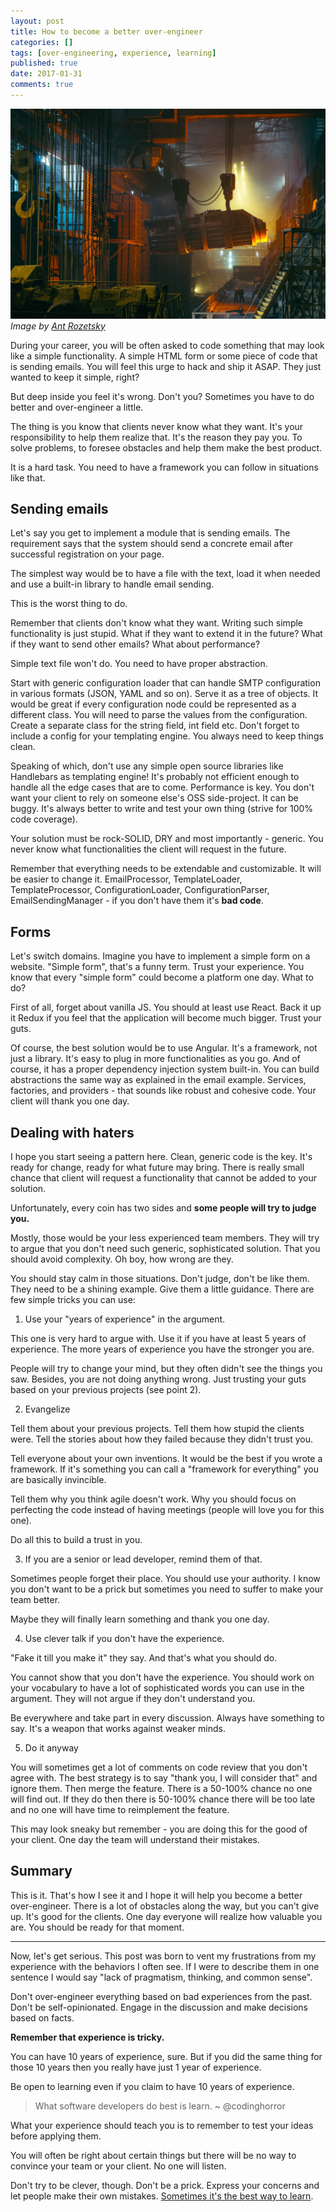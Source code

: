 ```yaml
---
layout: post
title: How to become a better over-engineer
categories: []
tags: [over-engineering, experience, learning]
published: true
date: 2017-01-31
comments: true
---
```


![React](/img/over-engineering.jpg)
*Image by [Ant Rozetsky](https://unsplash.com/@rozetsky)*

During your career, you will be often asked to code something that may look like a simple functionality. A simple HTML form or some piece of code that is sending emails. You will feel this urge to hack and ship it ASAP. They just wanted to keep it simple, right?

But deep inside you feel it's wrong. Don't you? Sometimes you have to do better and over-engineer a little.

The thing is you know that clients never know what they want. It's your responsibility to help them realize that. It's the reason they pay you. To solve problems, to foresee obstacles and help them make the best product.

It is a hard task. You need to have a framework you can follow in situations like that.

## Sending emails

Let's say you get to implement a module that is sending emails. The requirement says that the system should send a concrete email after successful registration on your page.

The simplest way would be to have a file with the text, load it when needed and use a built-in library to handle email sending.

This is the worst thing to do.

Remember that clients don't know what they want. Writing such simple functionality is just stupid. What if they want to extend it in the future? What if they want to send other emails? What about performance?

Simple text file won't do. You need to have proper abstraction.

Start with generic configuration loader that can handle SMTP configuration in various formats (JSON, YAML and so on). Serve it as a tree of objects. It would be great if every configuration node could be represented as a different class. You will need to parse the values from the configuration. Create a separate class for the string field, int field etc. Don't forget to include a config for your templating engine. You always need to keep things clean.

Speaking of which, don't use any simple open source libraries like Handlebars as templating engine! It's probably not efficient enough to handle all the edge cases that are to come. Performance is key. You don't want your client to rely on someone else's OSS side-project. It can be buggy. It's always better to write and test your own thing (strive for 100% code coverage).

Your solution must be rock-SOLID, DRY and most importantly - generic. You never know what functionalities the client will request in the future.

Remember that everything needs to be extendable and customizable. It will be easier to change it. EmailProcessor, TemplateLoader, TemplateProcessor, ConfigurationLoader, ConfigurationParser, EmailSendingManager - if you don't have them it's **bad code**.

## Forms

Let's switch domains. Imagine you have to implement a simple form on a website. "Simple form", that's a funny term. Trust your experience. You know that every "simple form" could become a platform one day. What to do?

First of all, forget about vanilla JS. You should at least use React. Back it up it Redux if you feel that the application will become much bigger. Trust your guts.

Of course, the best solution would be to use Angular. It's a framework, not just a library. It's easy to plug in more functionalities as you go. And of course, it has a proper dependency injection system built-in. You can build abstractions the same way as explained in the email example. Services, factories, and providers - that sounds like robust and cohesive code. Your client will thank you one day.

## Dealing with haters

I hope you start seeing a pattern here. Clean, generic code is the key. It's ready for change, ready for what future may bring. There is really small chance that client will request a functionality that cannot be added to your solution.

Unfortunately, every coin has two sides and **some people will try to judge you.**

Mostly, those would be your less experienced team members. They will try to argue that you don't need such generic, sophisticated solution. That you should avoid complexity. Oh boy, how wrong are they.

You should stay calm in those situations. Don't judge, don't be like them. They need to be a shining example. Give them a little guidance. There are few simple tricks you can use:

1) Use your "years of experience" in the argument.

This one is very hard to argue with. Use it if you have at least 5 years of experience. The more years of experience you have the stronger you are.

People will try to change your mind, but they often didn't see the things you saw. Besides, you are not doing anything wrong. Just trusting your guts based on your previous projects (see point 2).

2) Evangelize

Tell them about your previous projects. Tell them how stupid the clients were. Tell the stories about how they failed because they didn't trust you.

Tell everyone about your own inventions. It would be the best if you wrote a framework. If it's something you can call a "framework for everything" you are basically invincible.

Tell them why you think agile doesn't work. Why you should focus on perfecting the code instead of having meetings (people will love you for this one).

Do all this to build a trust in you.

3) If you are a senior or lead developer, remind them of that.

Sometimes people forget their place. You should use your authority. I know you don't want to be a prick but sometimes you need to suffer to make your team better.

Maybe they will finally learn something and thank you one day.

4) Use clever talk if you don't have the experience.

"Fake it till you make it" they say. And that's what you should do.

You cannot show that you don't have the experience. You should work on your vocabulary to have a lot of sophisticated words you can use in the argument. They will not argue if they don't understand you.

Be everywhere and take part in every discussion. Always have something to say. It's a weapon that works against weaker minds.

5) Do it anyway

You will sometimes get a lot of comments on code review that you don't agree with. The best strategy is to say "thank you, I will consider that" and ignore them. Then merge the feature. There is a 50-100% chance no one will find out. If they do then there is 50-100% chance there will be too late and no one will have time to reimplement the feature.

This may look sneaky but remember - you are doing this for the good of your client. One day the team will understand their mistakes.

## Summary

This is it. That's how I see it and I hope it will help you become a better over-engineer. There is a lot of obstacles along the way, but you can't give up. It's good for the clients. One day everyone will realize how valuable you are. You should be ready for that moment.

---

Now, let's get serious. This post was born to vent my frustrations from my experience with the behaviors I often see. If I were to describe them in one sentence I would say "lack of pragmatism, thinking, and common sense".

Don't over-engineer everything based on bad experiences from the past. Don't be self-opinionated. Engage in the discussion and make decisions based on facts.

**Remember that experience is tricky.**

You can have 10 years of experience, sure. But if you did the same thing for those 10 years then you really have just 1 year of experience.

Be open to learning even if you claim to have 10 years of experience.

> What software developers do best is learn. ~ @codinghorror

What your experience should teach you is to remember to test your ideas before applying them.

You will often be right about certain things but there will be no way to convince your team or your client. No one will listen.

Don't try to be clever, though. Don't be a prick. Express your concerns and let people make their own mistakes. [Sometimes it's the best way to learn](http://aimforsimplicity.com/post/thesuperpowerofmakingmistakes/).
